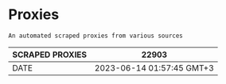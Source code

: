 # Proxies
    An automated scraped proxies from various sources

| SCRAPED PROXIES | 22903            |
|-----------------|---------------------------|
| DATE            | 2023-06-14 01:57:45 GMT+3          |